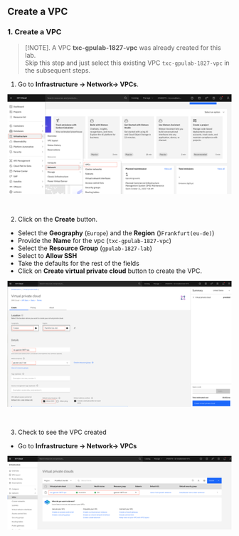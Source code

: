 ## Create a VPC


### 1. Create a VPC 

> [!NOTE]. 
> A VPC **txc-gpulab-1827-vpc** was already created for this lab.  
> Skip this step and just select this existing VPC `txc-gpulab-1827-vpc` in the subsequent steps.  

1. Go to **Infrastructure -> Network-> VPCs**. 

![vpcPage](./images/10-VPC-main.png)

<p>&nbsp;</p>

2. Click on the **Create** button.

* Select the **Geography** (`Europe`) and the **Region** ()`Frankfurt(eu-de)`)
* Provide the **Name** for the vpc (`txc-gpulab-1827-vpc`)
* Select the **Resource Group** (`gpulab-1827-lab`)
* Select to **Allow SSH**
* Take the defaults for the rest of the fields
* Click on **Create virtual private cloud** button to create the VPC.

![vpcCreate](./images/10-VPC-create.png)

<p>&nbsp;</p>

3. Check to see the VPC created

* Go to **Infrastructure -> Network-> VPCs**

![labVPCCreated](./images/10-VPC-list.png)

<p>&nbsp;</p>
